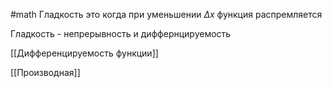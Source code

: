 #math 
Гладкость это когда при уменьшении $\Delta x$ функция распремляется

Гладкость - непрерывность и диффернцируемость

[[Дифференцируемость функции]]

[[Производная]]
